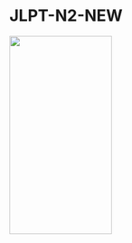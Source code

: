 # JLPT-N2-NEW

<img src="Simulator Screen Shot - iPhone 14 - 2023-05-09 at 21 32 38.png"  width="60%" height="30%">

